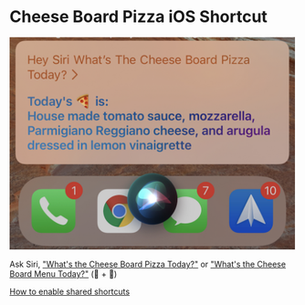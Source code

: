 # Cheese Board Pizza iOS Shortcut

<img src="hey_siri.jpeg" alt="Hey Siri" width=500>

Ask Siri, ["What's the Cheese Board Pizza Today?"](https://www.icloud.com/shortcuts/4a7c7f787f9a427a825da414b48f1f9a) or ["What's the Cheese Board Menu Today?"](https://www.icloud.com/shortcuts/1f52e8d225484fe1864e3c91adee81d3) (🍕 + 🥗)

[How to enable shared shortcuts](https://support.apple.com/guide/shortcuts/enable-shared-shortcuts-apdfeb05586f/ios)
